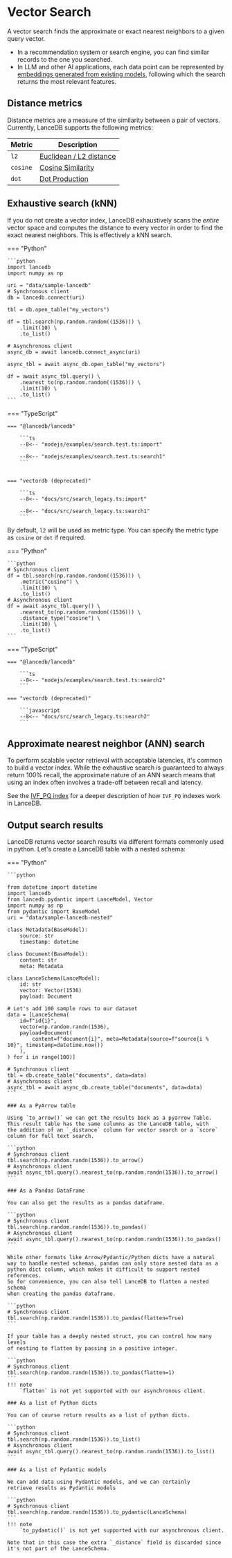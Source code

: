 # Vector Search

A vector search finds the approximate or exact nearest neighbors to a given query vector.

- In a recommendation system or search engine, you can find similar records to
  the one you searched.
- In LLM and other AI applications,
  each data point can be represented by [embeddings generated from existing models](embeddings/index.md),
  following which the search returns the most relevant features.

## Distance metrics

Distance metrics are a measure of the similarity between a pair of vectors.
Currently, LanceDB supports the following metrics:

| Metric   | Description                                                                 |
| -------- | --------------------------------------------------------------------------- |
| `l2`     | [Euclidean / L2 distance](https://en.wikipedia.org/wiki/Euclidean_distance) |
| `cosine` | [Cosine Similarity](https://en.wikipedia.org/wiki/Cosine_similarity)        |
| `dot`    | [Dot Production](https://en.wikipedia.org/wiki/Dot_product)                 |

## Exhaustive search (kNN)

If you do not create a vector index, LanceDB exhaustively scans the _entire_ vector space
and computes the distance to every vector in order to find the exact nearest neighbors. This is effectively a kNN search.

<!-- Setup Code
```python
import lancedb
import numpy as np
uri = "data/sample-lancedb"
db = lancedb.connect(uri)

data = [{"vector": row, "item": f"item {i}"}
     for i, row in enumerate(np.random.random((10_000, 1536)).astype('float32'))]

db.create_table("my_vectors", data=data)
```
-->

=== "Python"

    ```python
    import lancedb
    import numpy as np

    uri = "data/sample-lancedb"
    # Synchronous client
    db = lancedb.connect(uri)

    tbl = db.open_table("my_vectors")

    df = tbl.search(np.random.random((1536))) \
        .limit(10) \
        .to_list()

    # Asynchronous client
    async_db = await lancedb.connect_async(uri)

    async_tbl = await async_db.open_table("my_vectors")

    df = await async_tbl.query() \
        .nearest_to(np.random.random((1536))) \
        .limit(10) \
        .to_list()
    ```

=== "TypeScript"

    === "@lancedb/lancedb"

        ```ts
        --8<-- "nodejs/examples/search.test.ts:import"

        --8<-- "nodejs/examples/search.test.ts:search1"
        ```


    === "vectordb (deprecated)"

        ```ts
        --8<-- "docs/src/search_legacy.ts:import"

        --8<-- "docs/src/search_legacy.ts:search1"
        ```

By default, `l2` will be used as metric type. You can specify the metric type as
`cosine` or `dot` if required.

=== "Python"

    ```python
    # Synchronous client
    df = tbl.search(np.random.random((1536))) \
        .metric("cosine") \
        .limit(10) \
        .to_list()
    # Asynchronous client
    df = await async_tbl.query() \
        .nearest_to(np.random.random((1536))) \
        .distance_type("cosine") \
        .limit(10) \
        .to_list()
    ```

=== "TypeScript"

    === "@lancedb/lancedb"

        ```ts
        --8<-- "nodejs/examples/search.test.ts:search2"
        ```

    === "vectordb (deprecated)"

        ```javascript
        --8<-- "docs/src/search_legacy.ts:search2"
        ```

## Approximate nearest neighbor (ANN) search

To perform scalable vector retrieval with acceptable latencies, it's common to build a vector index.
While the exhaustive search is guaranteed to always return 100% recall, the approximate nature of
an ANN search means that using an index often involves a trade-off between recall and latency.

See the [IVF_PQ index](./concepts/index_ivfpq.md) for a deeper description of how `IVF_PQ`
indexes work in LanceDB.

## Output search results

LanceDB returns vector search results via different formats commonly used in python.
Let's create a LanceDB table with a nested schema:

=== "Python"

    ```python

    from datetime import datetime
    import lancedb
    from lancedb.pydantic import LanceModel, Vector
    import numpy as np
    from pydantic import BaseModel
    uri = "data/sample-lancedb-nested"

    class Metadata(BaseModel):
        source: str
        timestamp: datetime

    class Document(BaseModel):
        content: str
        meta: Metadata

    class LanceSchema(LanceModel):
        id: str
        vector: Vector(1536)
        payload: Document

    # Let's add 100 sample rows to our dataset
    data = [LanceSchema(
        id=f"id{i}",
        vector=np.random.randn(1536),
        payload=Document(
            content=f"document{i}", meta=Metadata(source=f"source{i % 10}", timestamp=datetime.now())
        ),
    ) for i in range(100)]

    # Synchronous client
    tbl = db.create_table("documents", data=data)
    # Asynchronous client
    async_tbl = await async_db.create_table("documents", data=data)
    ```

    ### As a PyArrow table

    Using `to_arrow()` we can get the results back as a pyarrow Table.
    This result table has the same columns as the LanceDB table, with
    the addition of an `_distance` column for vector search or a `score`
    column for full text search.

    ```python
    # Synchronous client
    tbl.search(np.random.randn(1536)).to_arrow()
    # Asynchronous client
    await async_tbl.query().nearest_to(np.random.randn(1536)).to_arrow()
    ```

    ### As a Pandas DataFrame

    You can also get the results as a pandas dataframe.

    ```python
    # Synchronous client
    tbl.search(np.random.randn(1536)).to_pandas()
    # Asynchronous client
    await async_tbl.query().nearest_to(np.random.randn(1536)).to_pandas()
    ```

    While other formats like Arrow/Pydantic/Python dicts have a natural
    way to handle nested schemas, pandas can only store nested data as a
    python dict column, which makes it difficult to support nested references.
    So for convenience, you can also tell LanceDB to flatten a nested schema
    when creating the pandas dataframe.

    ```python
    # Synchronous client
    tbl.search(np.random.randn(1536)).to_pandas(flatten=True)
    ```

    If your table has a deeply nested struct, you can control how many levels
    of nesting to flatten by passing in a positive integer.

    ```python
    # Synchronous client
    tbl.search(np.random.randn(1536)).to_pandas(flatten=1)
    ```
    !!! note
        `flatten` is not yet supported with our asynchronous client.

    ### As a list of Python dicts

    You can of course return results as a list of python dicts.

    ```python
    # Synchronous client
    tbl.search(np.random.randn(1536)).to_list()
    # Asynchronous client
    await async_tbl.query().nearest_to(np.random.randn(1536)).to_list()
    ```

    ### As a list of Pydantic models

    We can add data using Pydantic models, and we can certainly
    retrieve results as Pydantic models

    ```python
    # Synchronous client
    tbl.search(np.random.randn(1536)).to_pydantic(LanceSchema)
    ```
    !!! note
        `to_pydantic()` is not yet supported with our asynchronous client.

    Note that in this case the extra `_distance` field is discarded since
    it's not part of the LanceSchema.
